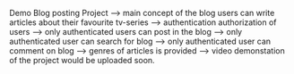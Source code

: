 Demo Blog posting Project
--> main concept of the blog users can write articles about their favourite tv-series
--> authentication authorization of users
--> only authenticated users can post in the blog
--> only authenticated user can search for blog
--> only authenticated user can comment on blog
--> genres of articles is provided
--> video demonstation of the project would be uploaded soon.
